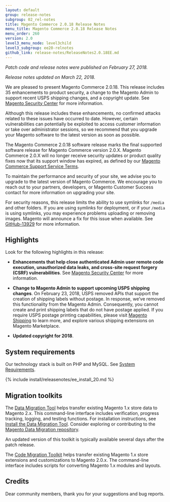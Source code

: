 ```yaml
---
layout: default
group: release-notes
subgroup: 02_rel-notes
title: Magento Commerce 2.0.18 Release Notes
menu_title: Magento Commerce 2.0.18 Release Notes
menu_order: 260
version: 2.0
level3_menu_node: level3child
level3_subgroup: ee20-relnotes 
github_link: release-notes/ReleaseNotes2.0.18EE.md
---
```


*Patch code and release notes were published on February 27, 2018.* 

*Release notes updated on March 22, 2018.*


We are pleased to present Magento Commerce 2.0.18. This release includes 35 enhancements to product security, a change to the Magento Admin to support recent USPS shipping changes, and a copyright update. See [Magento Security Center](https://magento.com/security/patches/magento-223-2112-and-2018-security-update)  for more information.

Although this release includes these enhancements, no confirmed attacks related to these issues have occurred to date. However, certain vulnerabilities can potentially be exploited to access customer information or take over administrator sessions, so we recommend that you upgrade your Magento software to the latest version as soon as possible.


<div class="bs-callout bs-callout-warning" markdown="1">
The Magento Commerce 2.0.18 software release marks the final supported software release for Magento Commerce version 2.0.X. Magento Commerce 2.0.X will no longer receive security updates or product quality fixes now that its support window has expired, as defined by our <a href="https://magento.com/legal/terms/enterprise-agreement" target="_blank">Magento Commerce Support Service Terms</a>.

To maintain the performance and security of your site, we advise you to upgrade to the latest version of Magento Commerce. We encourage you to reach out to your partners, developers, or Magento Customer Success contact for more information on upgrading your site.
</div>

<div class="bs-callout bs-callout-info" id="info" markdown="1">
For security reasons, this release limits the ability to use symlinks for <code>/media</code> and other folders. If you are using symlinks for deployment, or if your <code>/media</code> is using symlinks, you may experience problems uploading or removing images. Magento will announce a fix for this issue when available. See <a href="https://github.com/magento/magento2/issues/13929" target="_blank">GitHub-13929</a> for more information.
</div>


## Highlights

Look for the following highlights in this release:

* **Enhancements that help close authenticated Admin user remote code execution, unauthorized data leaks, and cross-site request forgery (CSRF) vulnerabilities**. See [Magento Security Center](https://magento.com/security/patches/magento-223-2112-and-2018-security-update) for more information.

* **Change to Magento Admin to support upcoming USPS shipping changes**. On February 23, 2018, USPS  removed APIs that support the creation of shipping labels without postage. In response, we’ve removed this functionality from the Magento Admin. Consequently, you cannot create and print shipping labels that do not have postage applied. If you require USPS postage printing capabilities, please visit [Magento Shipping](https://magento.com/products/shipping) to learn more, and explore various shipping extensions on Magento Marketplace. 

* **Updated copyright for 2018**.


## System requirements
Our technology stack is built on PHP and MySQL. See
<a href="{{ page.baseurl}}/install-gde/system-requirements.html" target="_blank">System Requirements</a>.


{% include install/releasenotes/ee_install_20.md %}



## Migration toolkits
The <a href="{{ page.baseurl}}/migration/migration-migrate.html" target="_blank">Data Migration Tool</a> helps transfer existing Magento 1.x store data to Magento 2.x. This command-line interface includes verification, progress tracking, logging, and testing functions. For installation instructions, see  <a href="{{ page.baseurl}}/migration/migration-tool-install.html" target="_blank">Install the Data Migration Tool</a>. Consider exploring or contributing to the <a href="https://github.com/magento/data-migration-tool" target="_blank"> Magento Data Migration repository</a>.

An updated version of this toolkit is typically available several days after the patch release.

The <a href="https://github.com/magento/code-migration" target="_blank">Code Migration Toolkit</a> helps transfer existing Magento 1.x store extensions and customizations to Magento 2.0.x. The command-line interface includes scripts for converting Magento 1.x modules and layouts.

## Credits

Dear community members, thank you for your suggestions and bug reports.
